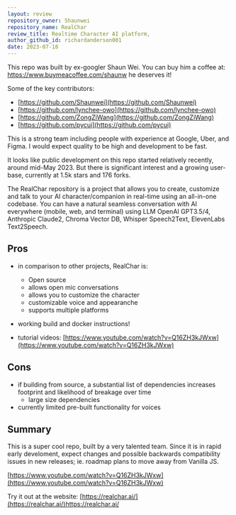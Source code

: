 ```yaml
---
layout: review
repository_owner: Shaunwei
repository_name: RealChar
review_title: Realtime Character AI platform,
author_github_id: richardanderson001
date: 2023-07-18
---
```

This repo was built by ex-googler Shaun Wei.  You can buy him a coffee at: https://www.buymeacoffee.com/shaunw he deserves it!

Some of the key contributors:
- [https://github.com/Shaunwei](https://github.com/Shaunwei)
- [https://github.com/lynchee-owo](https://github.com/lynchee-owo)
- [https://github.com/ZongZiWang](https://github.com/ZongZiWang)
- [https://github.com/pycui](https://github.com/pycui)

This is a strong team including people with experience at Google, Uber, and Figma.  I would expect quality to be high and development to be fast.

It looks like public development on this repo started relatively recently, around mid-May 2023.  But there is significant interest and a growing user-base, currently at 1.5k stars and 176 forks.

The RealChar repository is a project that allows you to create, customize and talk to your AI character/companion in real-time using an all-in-one codebase. You can have a natural seamless conversation with AI everywhere (mobile, web, and terminal) using LLM OpenAI GPT3.5/4, Anthropic Claude2, Chroma Vector DB, Whisper Speech2Text, ElevenLabs Text2Speech.

## Pros

- in comparison to other projects, RealChar is:
  - Open source
  - allows open mic conversations
  - allows you to customize the character
  - customizable voice and appearanche
  - supports multiple platforms

- working build and docker instructions!
- tutorial videos: [https://www.youtube.com/watch?v=Q16ZH3kJWxw](https://www.youtube.com/watch?v=Q16ZH3kJWxw)

## Cons
- if building from source, a substantial list of dependencies increases footprint and likelihood of breakage over time
  - large size dependencies
- currently limited pre-built functionality for voices


## Summary

This is a super cool repo, built by a very talented team.  Since it is in rapid early develoment, expect changes and possible backwards compatibility issues in new releases; ie. roadmap plans to move away from Vanilla JS.

[https://www.youtube.com/watch?v=Q16ZH3kJWxw](https://www.youtube.com/watch?v=Q16ZH3kJWxw)

Try it out at the website: [https://realchar.ai/](https://realchar.ai/)https://realchar.ai/


